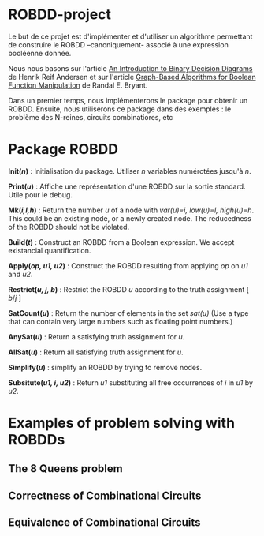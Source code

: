 # ROBDD-project
Le but de ce projet est d'implémenter et d'utiliser un algorithme permettant de construire le ROBDD –canoniquement- associé à une expression booléenne donnée.

Nous nous basons sur l'article [An Introduction to Binary Decision Diagrams](https://www.cmi.ac.in/~madhavan/courses/verification-2011/andersen-bdd.pdf) de Henrik Reif Andersen et sur l'article [Graph-Based Algorithms
for Boolean Function Manipulation](http://www.cs.cmu.edu/~bryant/pubdir/ieeetc86.pdf) de Randal E. Bryant.

Dans un premier temps, nous implémenterons le package pour obtenir un ROBDD.
Ensuite, nous utiliserons ce package dans des exemples : le problème des N-reines,
circuits combinatiores, etc

# Package ROBDD

**Init(*****n*****)** : Initialisation du package. Utiliser *n* variables numérotées jusqu'à *n*.

**Print(*****u*****)** : Affiche une représentation d'une ROBDD sur la sortie standard. Utile pour le debug.

**Mk(*****i,l,h*****)** : Return the number *u* of a node with *var(u)=i, low(u)=l, high(u)=h*. This could be an existing node, or a newly created node. The reducedness of the ROBDD should not be violated.

**Build(*****t*****)** : Construct an ROBDD from a Boolean expression. We accept existancial quantification.

**Apply(*****op, u1, u2*****)** : Construct the ROBDD resulting from applying *op* on *u1* and *u2*.

**Restrict(*****u, j, b*****)** : Restrict the ROBDD *u* according to the truth assignment [ *b*/*j* ]

**SatCount(*****u*****)** : Return the number of elements in the set *sat(u)* (Use a type that can contain very large numbers such as floating point numbers.)

**AnySat(*****u*****)** : Return a satisfying truth assignment for *u*.

**AllSat(*****u*****)** : Return all satisfying truth assignment for *u*.

**Simplify(*****u*****)** : simplify an ROBDD by trying to remove nodes.

**Subsitute(*****u1, i, u2*****)** : Return *u1* substituting all free occurrences of *i* in *u1* by *u2*.

# Examples of problem solving with ROBDDs

## The 8 Queens problem

## Correctness of Combinational Circuits

## Equivalence of Combinational Circuits
